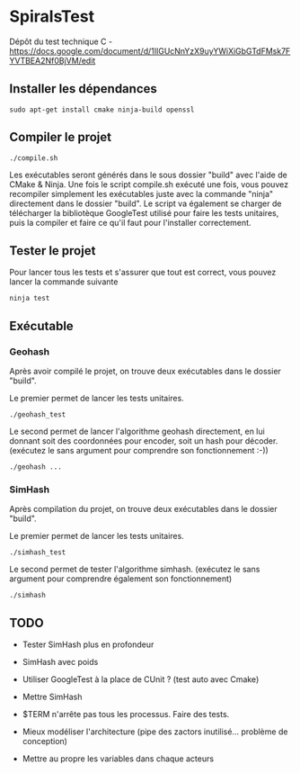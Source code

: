 # SpiralsTest
Dépôt du test technique C - https://docs.google.com/document/d/1IlGUcNnYzX9uyYWiXiGbGTdFMsk7FYVTBEA2Nf0BjVM/edit

## Installer les dépendances

	sudo apt-get install cmake ninja-build openssl

## Compiler le projet

	./compile.sh

Les exécutables seront générés dans le sous dossier "build" avec l'aide de CMake & Ninja. Une fois le script compile.sh exécuté une fois, vous pouvez recompiler simplement les exécutables juste avec la commande "ninja" directement dans le dossier "build". Le script va également se charger de télécharger la bibliotèque GoogleTest utilisé pour faire les tests unitaires, puis la compiler et faire ce qu'il faut pour l'installer correctement.

## Tester le projet

Pour lancer tous les tests et s'assurer que tout est correct, vous pouvez lancer la commande suivante

	ninja test

## Exécutable

### Geohash

Après avoir compilé le projet, on trouve deux exécutables dans le dossier "build".

Le premier permet de lancer les tests unitaires.

	./geohash_test

Le second permet de lancer l'algorithme geohash directement, en lui donnant soit des coordonnées pour encoder, soit un hash pour décoder. (exécutez le sans argument pour comprendre son fonctionnement :-))

	./geohash ...

### SimHash

Après compilation du projet, on trouve deux exécutables dans le dossier "build".

Le premier permet de lancer les tests unitaires.

	./simhash_test

Le second permet de tester l'algorithme simhash. (exécutez le sans argument pour comprendre également son fonctionnement)

	./simhash

## TODO

- Tester SimHash plus en profondeur
- SimHash avec poids
- Utiliser GoogleTest à la place de CUnit ? (test auto avec Cmake)

- Mettre SimHash
- $TERM n'arrête pas tous les processus. Faire des tests.
- Mieux modéliser l'architecture (pipe des zactors inutilisé... problème de conception)
- Mettre au propre les variables dans chaque acteurs
